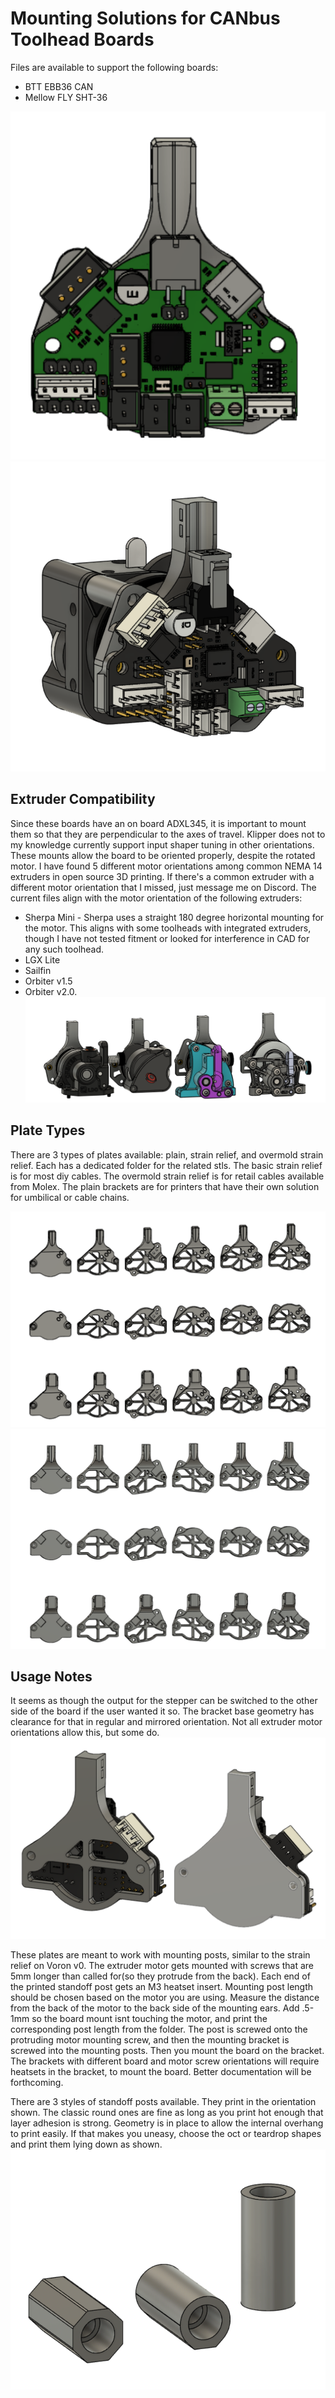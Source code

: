 # Mounting Solutions for CANbus Toolhead Boards
Files are available to support the following boards:
* BTT EBB36 CAN
* Mellow FLY SHT-36

![](images/ebb36_bracket.png) ![](images/sht36_complete_rear.png)


## Extruder Compatibility
Since these boards have an on board ADXL345, it is important to mount them so that they are perpendicular to the axes of travel.  Klipper does not to my knowledge currently support input shaper tuning in other orientations.  These mounts allow the board to be oriented properly, despite the rotated motor.  I have found 5 different motor orientations among common NEMA 14 extruders in open source 3D printing.  If there's a common extruder with a different motor orientation that I missed, just message me on Discord.  The current files align with the motor orientation of the following extruders: 
* Sherpa Mini - Sherpa uses a straight 180 degree horizontal mounting for the motor.  This aligns with some toolheads with integrated extruders, though I have not tested fitment or looked for interference in CAD for any such toolhead.
* LGX Lite
* Sailfin
* Orbiter v1.5
* Orbiter v2.0.  
![](images/extruders.png)

## Plate Types
There are 3 types of plates available: plain, strain relief, and overmold strain relief.  Each has a dedicated folder for the related stls.  The basic strain relief is for most diy cables.  The overmold strain relief is for retail cables available from Molex.  The plain brackets are for printers that have their own solution for umbilical or cable chains.


![](images/ebb36_full_lineup.png)
![](images/sht36_full_lineup.png)


## Usage Notes
It seems as though the output for the stepper can be switched to the other side of the board if the user wanted it so.  The bracket base geometry has clearance for that in regular and mirrored orientation.  Not all extruder motor orientations allow this, but some do.
![](images/sht36_stepper_plug_orientations.png)

These plates are meant to work with mounting posts, similar to the strain relief on Voron v0.  The extruder motor gets mounted with screws that are 5mm longer than called for(so they protrude from the back).  Each end of the printed standoff post gets an M3 heatset insert.  Mounting post length should be chosen based on the motor you are using.  Measure the distance from the back of the motor to the back side of the mounting ears.  Add .5-1mm so the board mount isnt touching the motor, and print the corresponding post length from the folder.  The post is screwed onto the protruding motor mounting screw, and then the mounting bracket is screwed into the mounting posts.  Then you mount the board on the bracket.  The brackets with different board and motor screw orientations will require heatsets in the bracket, to mount the board.  Better documentation will be forthcoming.

There are 3 styles of standoff posts available.  They print in the orientation shown.  The classic round ones are fine as long as you print hot enough that layer adhesion is strong.  Geometry is in place to allow the internal overhang to print easily.  If that makes you uneasy, choose the oct or teardrop shapes and print them lying down as shown.  
![](images/mounting_post_types.png)
